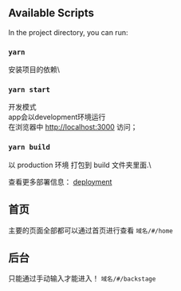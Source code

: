 ## Available Scripts

In the project directory, you can run:

### `yarn`
安装项目的依赖\

### `yarn start`
开发模式\
app会以development环境运行\
在浏览器中 [http://localhost:3000](http://localhost:3000) 访问；

### `yarn build`

以 production 环境 打包到 build 文件夹里面.\

查看更多部署信息： [deployment](https://facebook.github.io/create-react-app/docs/deployment)

## 首页
主要的页面全部都可以通过首页进行查看
`域名/#/home`

## 后台
只能通过手动输入才能进入！
`域名/#/backstage`
